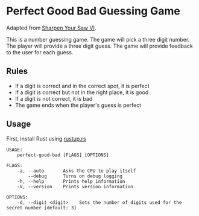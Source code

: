 # Perfect Good Bad Guessing Game

Adapted from [Sharpen Your Saw VI](https://shackbarth.github.io/sharpen-your-saw/#/).

This is a number guessing game.
The game will pick a three digit number. The player will provide a three digit guess.
The game will provide feedback to the user for each guess.

## Rules

- If a digit is correct and in the correct spot, it is perfect
- If a digit is correct but not in the right place, it is good
- If a digit is not correct, it is bad
- The game ends when the player's guess is perfect

## Usage

First, install Rust using [rustup.rs](https://rustup.rs/)

```
USAGE:
    perfect-good-bad [FLAGS] [OPTIONS]

FLAGS:
    -a, --auto       Asks the CPU to play itself
        --debug      Turns on debug logging
    -h, --help       Prints help information
    -V, --version    Prints version information

OPTIONS:
    -d, --digit <digit>    Sets the number of digits used for the secret number [default: 3]
```
